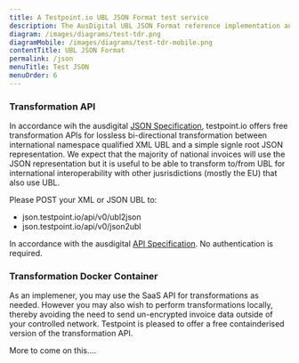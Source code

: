 ```yaml
---
title: A Testpoint.io UBL JSON Format test service
description: The AusDigital UBL JSON Format reference implementation and test suite.
diagram: /images/diagrams/test-tdr.png
diagramMobile: /images/diagrams/test-tdr-mobile.png
contentTitle: UBL JSON Format
permalink: /json
menuTitle: Test JSON
menuOrder: 6
---
```

### Transformation API

In accordance wih the ausdigital [JSON Specification](https://github.com/ausdigital/ausdigital-json), testpoint.io offers free transformation APIs for lossless bi-directional transformation between international namespace qualified XML UBL and a simple signle root JSON representation.  We expect that the majority of national invoices will use the JSON representation but it is useful to be able to transform to/from UBL for international interoperability with other jusrisdictions (mostly the EU) that also use UBL.

Please POST your XML or JSON UBL to:

* json.testpoint.io/api/v0/ubl2json
* json.testpoint.io/api/v0/json2ubl

In accordance with the ausdigital [API Specification](https://app.swaggerhub.com/api/ausdigital/ausdigital-json/1.0.0).  No authentication is required.

### Transformation Docker Container

As an implemener, you may use the SaaS API for transformations as needed.  However you may also wish to perform transformations locally, thereby avoiding the need to send un-encrypted invoice data outside of your controlled network.   Testpoint is pleased to offer a free containderised version of the transformation API.

More to come on this....
